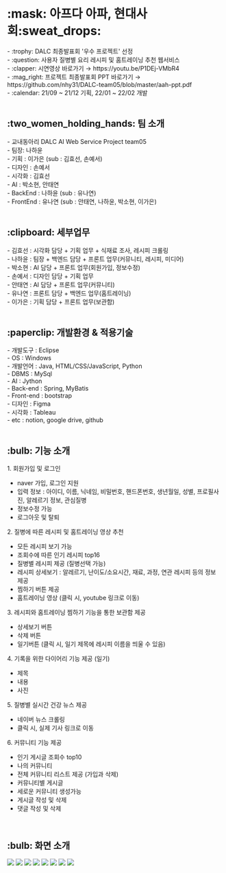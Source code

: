 

<br>
<h1>:mask: 아프다 아파, 현대사회:sweat_drops:</h1>
- :trophy: DALC 최종발표회 '우수 프로젝트' 선정 <br>
- :question: 사용자 질병별 요리 레시피 및 홈트레이닝 추천 웹서비스 <br>
- :clapper: 시연영상 바로가기 → https://youtu.be/P1DEj-VMbR4 <br>
- :mag_right: 프로젝트 최종발표회 PPT 바로가기 → https://github.com/nhy31/DALC-team05/blob/master/aah-ppt.pdf <br>
- :calendar: 21/09 ~ 21/12 기획, 22/01 ~ 22/02 개발 <br> 

<br>
<h2>:two_women_holding_hands: 팀 소개</h2>
- 교내동아리 DALC AI Web Service Project team05 <br>
- 팀장: 나하윤 <br>
- 기획 : 이가은 (sub : 김효선, 손예서)<br>
- 디자인 : 손예서 <br>
- 시각화 : 김효선  <br>
- AI : 박소현, 안태연 <br>
- BackEnd : 나하윤 (sub : 유나연) <br>
- FrontEnd : 유나연 (sub : 안태연, 나하윤, 박소현, 이가은) <br> 

<br>
<h2>:clipboard: 세부업무 </h2>
- 김효선 : 시각화 담당 + 기획 업무 + 식재료 조사, 레시피 크롤링  <br>
- 나하윤 : 팀장 + 백엔드 담당 + 프론트 업무(커뮤니티, 레시피, 미디어)  <br>
- 박소현 : AI 담당 + 프론트 업무(회원가입, 정보수정)  <br>
- 손예서 : 디자인 담당 + 기획 업무  <br>
- 안태연 : AI 담당 + 프론트 업무(커뮤니티)  <br>
- 유나연 : 프론트 담당 + 백엔드 업무(홈트레이닝)  <br>
- 이가은 : 기획 담당 + 프론트 업무(보관함)  <br>

<br>
<h2>:paperclip: 개발환경 & 적용기술 </h2>
- 개발도구 : Eclipse <br>
- OS : Windows <br>
- 개발언어 : Java, HTML/CSS/JavaScript, Python <br>
- DBMS :  MySql <br>
- AI : Jython<br>
- Back-end : Spring, MyBatis <br>
- Front-end : bootstrap <br>
- 디자인 : Figma <br>
- 시각화 : Tableau <br>
- etc : notion, google drive, github <br>

<br>
<h2>:bulb: 기능 소개 </h2> 
1. 회원가입 및 로그인 
  <ul>
   <li> naver 가입, 로그인 지원</li>
   <li> 입력 정보 : 아이디, 이름, 닉네임, 비밀번호, 핸드폰번호, 생년월일, 성별, 프로필사진, 알레르기 정보, 관심질병 </li>
   <li> 정보수정 가능 </li>
   <li> 로그아웃 및 탈퇴 </li>
  </ul>
2. 질병에 따른 레시피 및 홈트레이닝 영상 추천 <br> 
  <ul>
   <li> 모든 레시피 보기 가능</li>
   <li> 조회수에 따른 인기 레시피 top16  </li>
   <li> 질병별 레시피 제공 (질병선택 가능)  </li>
   <li> 레시피 상세보기 : 알레르기, 난이도/소요시간, 재료, 과정, 연관 레시피 등의 정보 제공 </li>
   <li> 찜하기 버튼 제공</li>
   <li> 홈트레이닝 영상 (클릭 시, youtube 링크로 이동) </li>
  </ul>
3. 레시피와 홈트레이닝 찜하기 기능을 통한 보관함 제공 <br>
  <ul>
   <li> 상세보기 버튼 </li>
   <li> 삭제 버튼 </li>
   <li> 일기버튼 (클릭 시, 일기 제목에 레시피 이름을 띄울 수 있음)  </li> 
  </ul>
4. 기록을 위한 다이어리 기능 제공 (일기) <br> 
  <ul>
   <li>제목</li>
   <li>내용</li>
   <li>사진</li>
  </ul>
5. 질병별 실시간 건강 뉴스 제공 <br>
  <ul>
   <li> 네이버 뉴스 크롤링 </li>
   <li> 클릭 시, 실제 기사 링크로 이동 </li>
  </ul>
6. 커뮤니티 기능 제공 <br>
  <ul>
   <li> 인기 게시글 조회수 top10 </i>
   <li> 나의 커뮤니티 </li>
   <li> 전체 커뮤니티 리스트 제공 (가입과 삭제) </li>
   <li> 커뮤니티별 게시글</li>
   <li> 세로운 커뮤니티 생성가능 </li>
   <li> 게시글 작성 및 삭제</li>
   <li> 댓글 작성 및 삭제 </li>
  </ul>

<br>
<h2>:bulb: 화면 소개 </h2> 
<img src="https://user-images.githubusercontent.com/59862742/156925025-071bf92a-fcd3-4cf7-8931-2c2d0802da73.png">
<img src="https://user-images.githubusercontent.com/59862742/156925035-1e3d16d9-2bd6-40f6-91af-d8790723d26e.png">
 <img src="https://user-images.githubusercontent.com/59862742/156925034-d6ee7936-0d40-4c1a-8f3b-6cb729e2f315.png"> 
<img src="https://user-images.githubusercontent.com/59862742/156925040-1180cc57-050b-4580-9559-e1d5c27a1f5f.png">
<img src="https://user-images.githubusercontent.com/59862742/156925036-3993b83f-94de-4020-bf68-b7faf47c887c.png">
<img src="https://user-images.githubusercontent.com/59862742/156925037-0661af60-9eeb-4f30-824a-4940363c78fc.png">
<img src="https://user-images.githubusercontent.com/59862742/156925038-01d2fbba-735c-4f43-840b-52a04ed28ae0.png">
<img src="https://user-images.githubusercontent.com/59862742/156925039-ca5f6208-8b77-4875-872d-ac61faf01db1.png">

